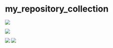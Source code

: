 # my_repository_collection

[![](https://github-readme-stats.vercel.app/api/pin/?username=anuraghazra&repo=github-readme-stats)](https://github.com/anuraghazra/github-readme-stats)

[![](https://github-readme-stats.vercel.app/api/pin/?username=bregman-arie&repo=devops-exercises)](https://github.com/bregman-arie/devops-exercises)


[![](https://github-readme-stats.vercel.app/api/pin/?username=goodjack&repo=developer-roadmap-chinese)](https://github.com/goodjack/developer-roadmap-chinese)
[![](https://github-readme-stats.vercel.app/api/pin/?username=kamranahmedse&repo=developer-roadmap)](https://github.com/kamranahmedse/developer-roadmap)
